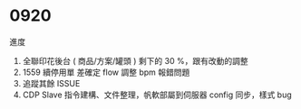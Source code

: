 # 0920

進度

1. 全聯印花後台 ( 商品/方案/罐頭 ) 剩下的 30 %，跟有改動的調整
2. 1559 續停用單 差確定 flow 調整 bpm 報錯問題
3. 追蹤其餘 ISSUE
4. CDP Slave 指令建構、文件整理，帆軟部屬到伺服器 config 同步，樣式 bug
